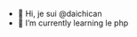- 👋 Hi,  je sui @daichican
- 🌱 I’m currently learning le php
<!---
daichican/daichican is a ✨ special ✨ repository because its `README.md` (this file) appears on your GitHub profile.
You can click the Preview link to take a look at your changes.
--->
